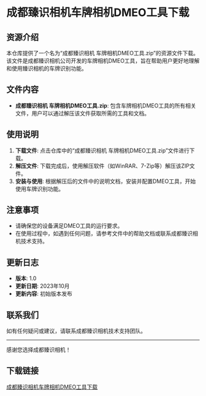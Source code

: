 # 成都臻识相机车牌相机DMEO工具下载

## 资源介绍

本仓库提供了一个名为“成都臻识相机 车牌相机DMEO工具.zip”的资源文件下载。该文件是成都臻识相机公司开发的车牌相机DMEO工具，旨在帮助用户更好地理解和使用臻识相机的车牌识别功能。

## 文件内容

- **成都臻识相机 车牌相机DMEO工具.zip**: 包含车牌相机DMEO工具的所有相关文件，用户可以通过解压该文件获取所需的工具和文档。

## 使用说明

1. **下载文件**: 点击仓库中的“成都臻识相机 车牌相机DMEO工具.zip”文件进行下载。
2. **解压文件**: 下载完成后，使用解压软件（如WinRAR、7-Zip等）解压该ZIP文件。
3. **安装与使用**: 根据解压后的文件中的说明文档，安装并配置DMEO工具，开始使用车牌识别功能。

## 注意事项

- 请确保您的设备满足DMEO工具的运行要求。
- 在使用过程中，如遇到任何问题，请参考文件中的帮助文档或联系成都臻识相机技术支持。

## 更新日志

- **版本**: 1.0
- **更新日期**: 2023年10月
- **更新内容**: 初始版本发布

## 联系我们

如有任何疑问或建议，请联系成都臻识相机技术支持团队。

---

感谢您选择成都臻识相机！

## 下载链接

[成都臻识相机车牌相机DMEO工具下载](https://pan.quark.cn/s/fa6162366222)